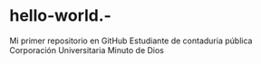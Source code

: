 # hello-world.-
Mi primer repositorio en GitHub
Estudiante de contaduria pública
Corporación Universitaria Minuto de Dios 
